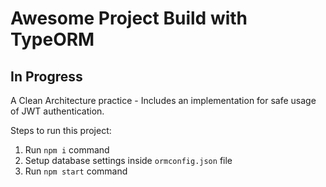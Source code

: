 # Awesome Project Build with TypeORM

## In Progress

A Clean Architecture practice - Includes an implementation for safe usage of JWT authentication.

Steps to run this project:

1. Run `npm i` command
2. Setup database settings inside `ormconfig.json` file
3. Run `npm start` command
